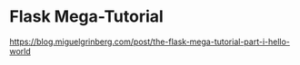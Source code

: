 # Flask Mega-Tutorial
https://blog.miguelgrinberg.com/post/the-flask-mega-tutorial-part-i-hello-world
